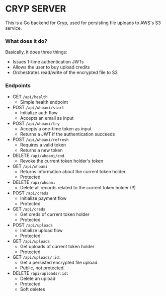 # CRYP SERVER

This is a Go backend for Cryp, used for persisting file uploads to AWS's S3 service.

### What does it do?

Basically, it does three things:

* Issues 1-time authentication JWTs
* Allows the user to buy upload credits
* Orchestrates read/write of the encrypted file to S3

### Endpoints

* GET `/api/health`
  * Simple health endpoint
* POST `/api/whoami/start`
  * Initialize auth flow
  * Accepts an email as input
* POST `/api/whoami/try`
  * Accepts a one-time token as input
  * Returns a JWT if the authentication succeeds
* POST `/api/whoami/refresh`
  * Requires a valid token
  * Returns a new token
* DELETE `/api/whoami/end`
  * Revoke the current token holder's token
* GET `/api/whoami`
  * Returns information about the current token holder
  * Protected
* DELETE `/api/whoami`
  * Delete all records related to the current token holder (!!)
* POST `/api/creds`
  * Initialize payment flow
  * Protected
* GET `/api/creds`
  * Get creds of current token holder
  * Protected
* POST `/api/uploads`
  * Initialize upload flow
  * Protected
* GET `/api/uploads`
  * Get uploads of current token holder
  * Protected
* GET `/api/uploads/:id:`
  * Get a persisted encrypted file upload.
  * Public, not protected.
* DELETE `/api/uploads/:id:`
  * Delete an upload
  * Protected
  * Soft deletes


